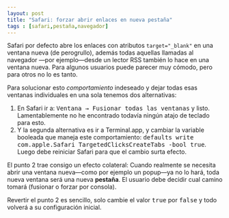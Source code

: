 ```yaml
---
layout: post
title: "Safari: forzar abrir enlaces en nueva pestaña" 
tags : [safari,pestaña,navegador]
--- 
```


Safari por defecto abre los enlaces con atributos <code>target="_blank"</code> en una ventana nueva (de perogrullo), además todas aquellas llamadas al navegador —por ejemplo—desde un lector RSS también lo hace en una ventana nueva. Para algunos usuarios puede parecer muy cómodo, pero para otros no lo es tanto.

Para solucionar esto _comportamiento_ indeseado y dejar todas esas ventanas individuales en una sola tenemos dos alternativas:

1. En Safari ir a: <kbd>Ventana → Fusionar todas las ventanas</kbd> y listo. Lamentablemente no he encontrado todavía ningún atajo de teclado para esto.
2. Y la segunda alternativa es ir a Terminal.app, y cambiar la variable booleada que maneja este comportamiento: <kbd>defaults write com.apple.Safari TargetedClicksCreateTabs -bool true</kbd>. Luego debe reiniciar Safari para que el cambio surta efecto.

El punto 2 trae consigo un efecto colateral: Cuando realmente se necesita abrir una ventana nueva—como por ejemplo un popup—ya no lo hará, toda nueva ventana será una nueva **pestaña**. El usuario debe decidir cual camino tomará (fusionar o forzar por consola). 

Revertir el punto 2 es sencillo, solo cambie el valor <kbd>true</kbd> por <kbd>false</kbd> y todo volverá a su configuración inicial.
